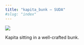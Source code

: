 ```yaml
---
title: "kapita_bunk – SUDA"
#slug: "index"
---
```


[![](/wp-content/2008/11/kapita_bunk-300x202.jpg)](/wp-content/2008/11/kapita_bunk.jpg)

Kapita sitting in a well-crafted bunk.